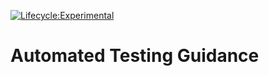 [![Lifecycle:Experimental](https://img.shields.io/badge/Lifecycle-Experimental-339999)](<Redirect-URL>)

# Automated Testing Guidance

